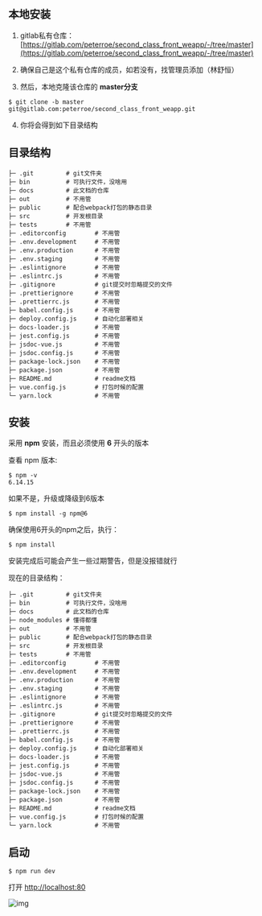 <!--
 * @Descripttion: 
 * @Author: peterroe
 * @Date: 2022-01-02 15:12:49
 * @LastEditors: peterroe
 * @LastEditTime: 2022-01-02 16:27:09
-->
## 本地安装

1. gitlab私有仓库：[https://gitlab.com/peterroe/second_class_front_weapp/-/tree/master](https://gitlab.com/peterroe/second_class_front_weapp/-/tree/master)

2. 确保自己是这个私有仓库的成员，如若没有，找管理员添加（林舒恒）

3. 然后，本地克隆该仓库的 **master分支**

```shell
$ git clone -b master git@gitlab.com:peterroe/second_class_front_weapp.git
```

4. 你将会得到如下目录结构

## 目录结构

```shell {}
├─ .git         # git文件夹
├─ bin          # 可执行文件，没啥用
├─ docs         # 此文档的仓库
├─ out          # 不用管
├─ public       # 配合webpack打包的静态目录
├─ src          # 开发根目录
├─ tests        # 不用管
├─ .editorconfig        # 不用管
├─ .env.development     # 不用管
├─ .env.production      # 不用管
├─ .env.staging         # 不用管
├─ .eslintignore        # 不用管
├─ .eslintrc.js         # 不用管
├─ .gitignore           # git提交时忽略提交的文件
├─ .prettierignore      # 不用管
├─ .prettierrc.js       # 不用管
├─ babel.config.js      # 不用管
├─ deploy.config.js     # 自动化部署相关
├─ docs-loader.js       # 不用管
├─ jest.config.js       # 不用管
├─ jsdoc-vue.js         # 不用管
├─ jsdoc.config.js      # 不用管
├─ package-lock.json    # 不用管
├─ package.json         # 不用管
├─ README.md            # readme文档
├─ vue.config.js        # 打包时候的配置
└─ yarn.lock            # 不用管
```

## 安装

采用 **npm** 安装，而且必须使用 **6** 开头的版本

查看 npm 版本:

```shell
$ npm -v
6.14.15
```

如果不是，升级或降级到6版本

```shell
$ npm install -g npm@6
```

确保使用6开头的npm之后，执行：

```shell
$ npm install
```

安装完成后可能会产生一些过期警告，但是没报错就行

现在的目录结构：

```shell {4}
├─ .git         # git文件夹
├─ bin          # 可执行文件，没啥用
├─ docs         # 此文档的仓库
├─ node_modules # 懂得都懂
├─ out          # 不用管
├─ public       # 配合webpack打包的静态目录
├─ src          # 开发根目录
├─ tests        # 不用管
├─ .editorconfig        # 不用管
├─ .env.development     # 不用管
├─ .env.production      # 不用管
├─ .env.staging         # 不用管
├─ .eslintignore        # 不用管
├─ .eslintrc.js         # 不用管
├─ .gitignore           # git提交时忽略提交的文件
├─ .prettierignore      # 不用管
├─ .prettierrc.js       # 不用管
├─ babel.config.js      # 不用管
├─ deploy.config.js     # 自动化部署相关
├─ docs-loader.js       # 不用管
├─ jest.config.js       # 不用管
├─ jsdoc-vue.js         # 不用管
├─ jsdoc.config.js      # 不用管
├─ package-lock.json    # 不用管
├─ package.json         # 不用管
├─ README.md            # readme文档
├─ vue.config.js        # 打包时候的配置
└─ yarn.lock            # 不用管
```

## 启动

```shell
$ npm run dev
```

打开 [http://localhost:80](http://localhost:80)

![img](https://img-blog.csdnimg.cn/c16324d980eb4673bc57174c0a76f066.png)